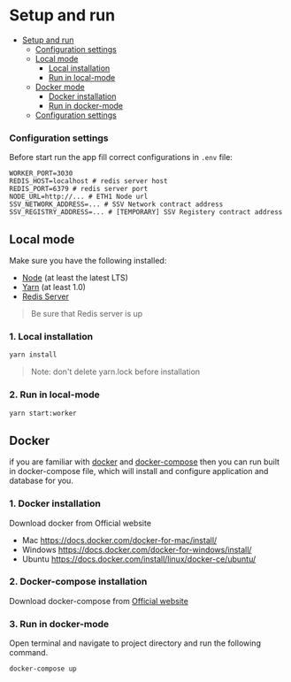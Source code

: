 # Setup and run

- [Setup and run](#setup-and-run)
  - [Configuration settings](#configuration-settings)
  - [Local mode](#local-mode)
    - [Local installation](#local-installation)
    - [Run in local-mode](#run-in-local-mode)
  - [Docker mode](#docker)
    - [Docker installation](#docker-installation)
    - [Run in docker-mode](#run-in-docker-mode)
  - [Configuration settings](#configuration-settings)

### Configuration settings

Before start run the app fill correct configurations in `.env` file:

```env
WORKER_PORT=3030
REDIS_HOST=localhost # redis server host
REDIS_PORT=6379 # redis server port
NODE_URL=http://... # ETH1 Node url
SSV_NETWORK_ADDRESS=... # SSV Network contract address
SSV_REGISTRY_ADDRESS=... # [TEMPORARY] SSV Registery contract address
```
## Local mode

Make sure you have the following installed:

- [Node](https://nodejs.org/en/) (at least the latest LTS)
- [Yarn](https://yarnpkg.com/lang/en/docs/install/) (at least 1.0)
- [Redis Server](https://redis.io/topics/quickstart)
> Be sure that Redis server is up
### 1. Local installation

```bash
yarn install
```
> Note: don't delete yarn.lock before installation

### 2. Run in local-mode

```bash
yarn start:worker
```

## Docker

if you are familiar with [docker](https://www.docker.com/) and [docker-compose](https://docs.docker.com/compose) then you can run built in docker-compose file, which will install and configure application and database for you.

### 1. Docker installation
Download docker from Official website

- Mac <https://docs.docker.com/docker-for-mac/install/>
- Windows <https://docs.docker.com/docker-for-windows/install/>
- Ubuntu <https://docs.docker.com/install/linux/docker-ce/ubuntu/>

### 2. Docker-compose installation
Download docker-compose from [Official website](https://docs.docker.com/compose/install)

### 3. Run in docker-mode
Open terminal and navigate to project directory and run the following command.

```bash
docker-compose up
```


